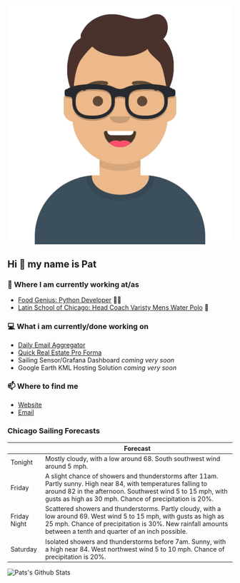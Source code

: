[![Social banner for p-j-falconer](https://raw.githubusercontent.com/P-J-FALCONER/P-J-FALCONER/master/assets/avataaars.svg)](https://patfalconer.com/)
## Hi :wave: my name is Pat

### 💼 Where I am currently working at/as
- [Food Genius: Python Developer](https://getfoodgenius.com/) 🍔🐍
- [Latin School of Chicago: Head Coach Varisty Mens Water Polo](https://www.latinschool.org/) 🤽


### 💻 What i am currently/done working on
 - [Daily Email Aggregator](https://github.com/P-J-FALCONER/dott_daily_mail)
 - [Quick Real Estate Pro Forma](https://github.com/P-J-FALCONER/henry)
 - Sailing Sensor/Grafana Dashboard *coming very soon*
 - Google Earth KML Hosting Solution *coming very soon*

### 📫 Where to find me
 - [Website](https://patfalconer.com/)
 - [Email](mailto:patrick.j.falconer@gmail.com)


### Chicago Sailing Forecasts
|   | Forecast  |
|---|---|
| Tonight | Mostly cloudy, with a low around 68. South southwest wind around 5 mph. |
| Friday | A slight chance of showers and thunderstorms after 11am. Partly sunny. High near 84, with temperatures falling to around 82 in the afternoon. Southwest wind 5 to 15 mph, with gusts as high as 30 mph. Chance of precipitation is 20%. |
| Friday Night | Scattered showers and thunderstorms. Partly cloudy, with a low around 69. West wind 5 to 15 mph, with gusts as high as 25 mph. Chance of precipitation is 30%. New rainfall amounts between a tenth and quarter of an inch possible. |
| Saturday | Isolated showers and thunderstorms before 7am. Sunny, with a high near 84. West northwest wind 5 to 10 mph. Chance of precipitation is 20%. |

![Pats's Github Stats](https://github-readme-stats.vercel.app/api?username=p-j-falconer&show_icons=true&theme=radical)
